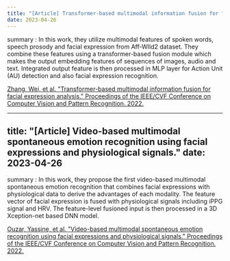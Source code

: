 ```yaml
---
title: "[Article] Transformer-based multimodal information fusion for facial expression analysis."
date: 2023-04-26
---
```


summary : In this work, they utilize multimodal features of spoken words, speech prosody and facial expression from Aff-WIld2 dataset. They combine these features using a transformer-based fusion module which makes the output embedding features of sequences of images, audio and text. Integrated output feature is then processed in MLP layer for Action Unit (AU) detection and also facial expression recognition.

[Zhang, Wei, et al. "Transformer-based multimodal information fusion for facial expression analysis." Proceedings of the IEEE/CVF Conference on Computer Vision and Pattern Recognition. 2022.](https://openaccess.thecvf.com/content/CVPR2022W/ABAW/papers/Zhang_Transformer-Based_Multimodal_Information_Fusion_for_Facial_Expression_Analysis_CVPRW_2022_paper.pdf)


---
title: "[Article] Video-based multimodal spontaneous emotion recognition using facial expressions and physiological signals."
date: 2023-04-26
---

summary : In this work, they propose the first video-based multimodal spontaneous emotion recognition that combines facial expressions with physiological data to derive the advantages of each modality. The feature vector of facial expression is fused with physiological signals including iPPG signal and HRV. The feature-level fusioned input is then processed in a 3D Xception-net based DNN model.

[Ouzar, Yassine, et al. "Video-based multimodal spontaneous emotion recognition using facial expressions and physiological signals." Proceedings of the IEEE/CVF Conference on Computer Vision and Pattern Recognition. 2022.](https://openaccess.thecvf.com/content/CVPR2022W/ABAW/papers/Ouzar_Video-Based_Multimodal_Spontaneous_Emotion_Recognition_Using_Facial_Expressions_and_Physiological_CVPRW_2022_paper.pdf)

